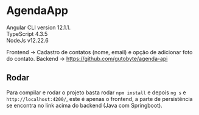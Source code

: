 # AgendaApp

Angular CLI version 12.1.1.
</br>
TypeScript 4.3.5
</br>
NodeJs v12.22.6

Frontend -> Cadastro de contatos (nome, email) e opção de adicionar foto do contato.
Backend -> https://github.com/gutobyte/agenda-api

## Rodar

Para compilar e rodar o projeto basta rodar `npm install` e depois `ng s` e `http://localhost:4200/`, este é apenas o frontend, a parte de persistência se encontra no link acima do backend (Java com Springboot).
